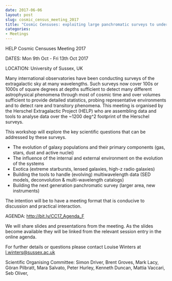 ```yaml
---
date: 2017-06-06
layout: post
slug: cosmic_census_meeting_2017
title: "Cosmic Censuses: exploiting large panchromatic surveys to understand extragalactic populations"
categories:
- Meetings
---
```

HELP Cosmic Censuses Meeting 2017

DATES: Mon 9th Oct - Fri 13th Oct 2017

LOCATION: University of Sussex, UK

Many international observatories have been conducting surveys of the
extragalactic sky at many wavelengths. Such surveys now cover 100s or 1000s of
square degrees at depths sufficient to detect many different astrophysical
phenomena through most of cosmic time and over volumes sufficient to provide
detailed statistics, probing representative environments and to detect rare and
transitory phenomena. This meeting is organised by the Herschel Extragalactic
Project (HELP) who are assembling data and tools to analyse data over the ~1200
deg^2 footprint of the Herschel surveys.

This workshop will explore the key scientific questions that can be addressed by
these surveys.

- The evolution of galaxy populations and their primary components (gas, stars, dust and active nuclei)
-  The influence of the internal and external environment on the evolution of the systems
- Exotica (extreme starbursts, lensed galaxies, high-z radio galaxies)
-  Building the tools to handle (evolving) multiwavelength data (SED models, deconvolution & multi-wavelength catalogs)
- Building the next generation panchromatic survey (larger area, new instruments)

The intention will be to have a meeting format that is conducive to discussion and practical interaction.

AGENDA: http://bit.ly/CC17_Agenda_F

We will share slides and presentations from the meeting. As the slides become available they will be linked from the relevant session entry in the online agenda.

For further details or questions please contact  Louise Winters at <l.winters@sussex.ac.uk>

Scientific Organising Committee:
Simon Driver, Brent Groves, Mark Lacy, Göran Pilbratt, Mara Salvato, Peter Hurley, Kenneth Duncan, Mattia Vaccari, Seb Oliver, 


